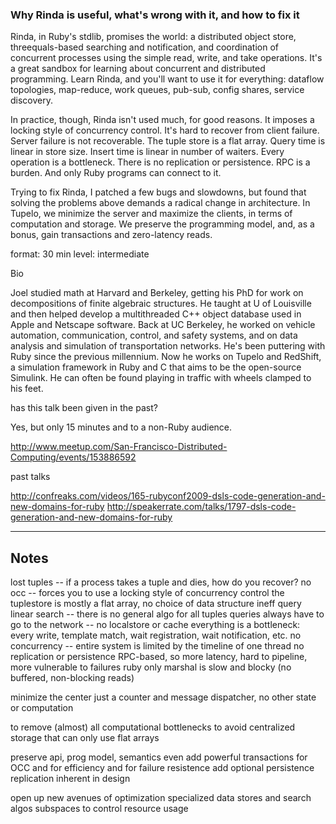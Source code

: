 
### Why Rinda is useful, what's wrong with it, and how to fix it

Rinda, in Ruby's stdlib, promises the world: a distributed object store, threequals-based searching and notification, and coordination of concurrent processes using the simple read, write, and take operations. It's a great sandbox for learning about concurrent and distributed programming. Learn Rinda, and you'll want to use it for everything: dataflow topologies, map-reduce, work queues, pub-sub, config shares, service discovery.

In practice, though, Rinda isn't used much, for good reasons. It imposes a locking style of concurrency control. It's hard to recover from client failure. Server failure is not recoverable. The tuple store is a flat array. Query time is linear in store size. Insert time is linear in number of waiters. Every operation is a bottleneck. There is no replication or persistence. RPC is a burden. And only Ruby programs can connect to it.

Trying to fix Rinda, I patched a few bugs and slowdowns, but found that solving the problems above demands a radical change in architecture. In Tupelo, we minimize the server and maximize the clients, in terms of computation and storage. We preserve the programming model, and, as a bonus, gain transactions and zero-latency reads.


format: 30 min
level: intermediate

Bio

Joel studied math at Harvard and Berkeley, getting his PhD for work on decompositions of finite algebraic structures. He taught at U of Louisville and then helped develop a multithreaded C++ object database used in Apple and Netscape software. Back at UC Berkeley, he worked on vehicle automation, communication, control, and safety systems, and on data analysis and simulation of transportation networks. He's been puttering with Ruby since the previous millennium. Now he works on Tupelo and RedShift, a simulation framework in Ruby and C that aims to be the open-source Simulink. He can often be found playing in traffic with wheels clamped to his feet.


has this talk been given in the past?

Yes, but only 15 minutes and to a non-Ruby audience.

http://www.meetup.com/San-Francisco-Distributed-Computing/events/153886592

past talks

http://confreaks.com/videos/165-rubyconf2009-dsls-code-generation-and-new-domains-for-ruby
http://speakerrate.com/talks/1797-dsls-code-generation-and-new-domains-for-ruby

----
Notes
----

lost tuples -- if a process takes a tuple and dies, how do you recover?
no occ -- forces you to use a locking style of concurrency control
the tuplestore is mostly a flat array, no choice of data structure
ineff query
  linear search -- there is no general algo for all tuples
queries always have to go to the network -- no localstore or cache
everything is a bottleneck: every write, template match, wait registration, wait notification, etc.
no concurrency -- entire system is limited by the timeline of one thread
no replication or persistence
RPC-based, so more latency, hard to pipeline, more vulnerable to failures
ruby only
marshal is slow and blocky (no buffered, non-blocking reads)

  minimize the center
    just a counter and message dispatcher, no other state or computation
  
  to remove (almost) all computational bottlenecks
  to avoid centralized storage that can only use flat arrays

  preserve api, prog model, semantics
    even add powerful transactions for OCC
      and for efficiency and for failure resistence
    add optional persistence
    replication inherent in design

  open up new avenues of optimization
    specialized data stores and search algos
    subspaces to control resource usage
  
